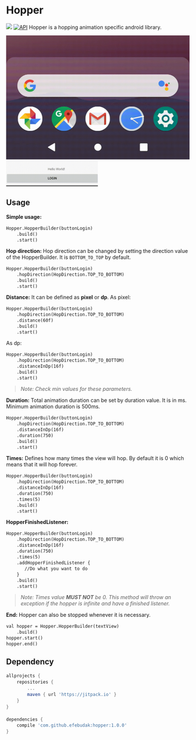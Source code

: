 # Hopper
[![](https://jitpack.io/v/efebudak/hopper.svg)](https://jitpack.io/#efebudak/hopper) [![API](https://img.shields.io/badge/API-21%2B-brightgreen.svg?style=flat)](https://android-arsenal.com/api?level=21)
Hopper is a hopping animation specific android library. 

<img src="./readmeassets/AndroidHopAnimation.gif" width="500" />

<img src="./readmeassets/Hopper.gif" width="250" />

## Usage
**Simple usage:**

    Hopper.HopperBuilder(buttonLogin)  
        .build()  
        .start()
**Hop direction:**
Hop direction can be changed by setting the direction value of the HopperBuilder. It is `BOTTOM_TO_TOP` by default.

    Hopper.HopperBuilder(buttonLogin)  
        .hopDirection(HopDirection.TOP_TO_BOTTOM)  
        .build()  
        .start()
**Distance:**
It can be defined as **pixel** or **dp**.
As pixel:

    Hopper.HopperBuilder(buttonLogin)  
        .hopDirection(HopDirection.TOP_TO_BOTTOM)  
        .distance(60f)  
        .build()  
        .start()
As dp:

    Hopper.HopperBuilder(buttonLogin)  
        .hopDirection(HopDirection.TOP_TO_BOTTOM)  
        .distanceInDp(16f)  
        .build()  
        .start()

> *Note: Check min values for these parameters.*

**Duration:**
Total animation duration can be set by duration value. It is in ms. Minimum animation duration is 500ms.

    Hopper.HopperBuilder(buttonLogin)  
        .hopDirection(HopDirection.TOP_TO_BOTTOM)  
        .distanceInDp(16f)  
        .duration(750)  
        .build()  
        .start()

**Times:**
Defines how many times the view will hop. By default it is 0 which means that it will hop forever.

    Hopper.HopperBuilder(buttonLogin)  
        .hopDirection(HopDirection.TOP_TO_BOTTOM)  
        .distanceInDp(16f)  
        .duration(750)  
        .times(5)  
        .build()  
        .start()

**HopperFinishedListener:**

    Hopper.HopperBuilder(buttonLogin)  
        .hopDirection(HopDirection.TOP_TO_BOTTOM)  
        .distanceInDp(16f)  
        .duration(750)  
        .times(5)  
        .addHopperFinishedListener {   
           //Do what you want to do  
        }  
        .build()  
        .start()
> *Note: Times value **MUST NOT** be 0. This method will throw an exception if the hopper is infinite and have a finished listener.*

**End:**
Hopper can also be stopped whenever it is necessary.

    val hopper = Hopper.HopperBuilder(textView)
        .build()
    hopper.start()
    hopper.end()

## Dependency
```gradle
allprojects {
    repositories {
        ...
        maven { url 'https://jitpack.io' }
    }
}

dependencies {
    compile 'com.github.efebudak:hopper:1.0.0'
}
```